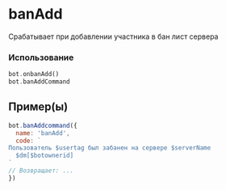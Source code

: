# banAdd
Срабатывает при добавлении участника в бан лист сервера
### Использование
```php
bot.onbanAdd()
bot.banAddCommand
```
## Пример(ы)

```javascript
bot.banAddcommand({
  name: 'banAdd',
  code: `
Пользователь $usertag был забанен на сервере $serverName
  $dm[$botownerid]
`
// Возвращает: ...
})
```
